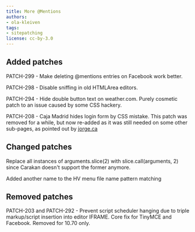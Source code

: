 ```yaml
---
title: More @Mentions
authors:
- ola-kleiven
tags:
- sitepatching
license: cc-by-3.0
---
```


## Added patches



PATCH-299 - Make deleting @mentions entries on Facebook work better.

PATCH-298 - Disable sniffing in old HTMLArea editors.

PATCH-294 - Hide double button text on weather.com. Purely cosmetic patch to an issue caused by some CSS hackery.

PATCH-208 - Caja Madrid hides login form by CSS mistake. This patch was removed for a while, but now re-added as it was still needed on some other sub-pages, as pointed out by <a href="http://my.opera.com/jorge.ca/" target="_blank">jorge.ca</a>

## Changed patches



Replace all instances of arguments.slice(2) with slice.call(arguments, 2) since Carakan doesn&#39;t support the former anymore.

Added another name to the HV menu file name pattern matching

## Removed patches



PATCH-203 and PATCH-292 - Prevent script scheduler hanging due to triple markup/script insertion into editor IFRAME. Core fix for TinyMCE and Facebook. Removed for 10.70 only.
